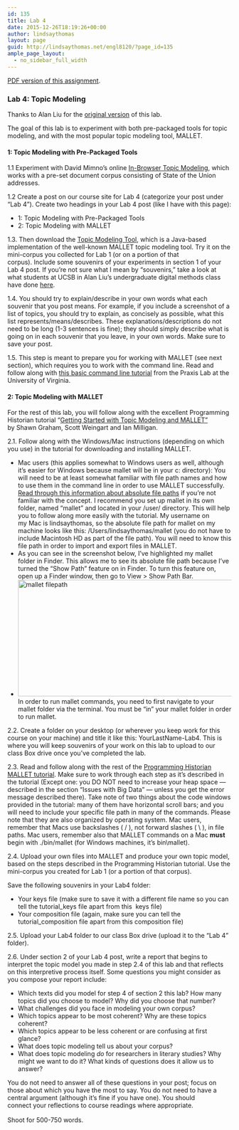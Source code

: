 ```yaml
---
id: 135
title: Lab 4
date: 2015-12-26T18:19:26+00:00
author: lindsaythomas
layout: page
guid: http://lindsaythomas.net/engl8120/?page_id=135
ample_page_layout:
  - no_sidebar_full_width
---
```

<a href="http://lindsaythomas.net/engl8120/wp-content/uploads/sites/12/2015/12/Lab-4-ENGL-8120-S16.pdf" rel="">PDF version of this assignment</a>.

### **Lab 4: Topic Modeling**

Thanks to Alan Liu for the <a href="http://english197s2015.pbworks.com/w/page/93936740/Practicum%20Assignments#practicum5" target="_blank">original version</a> of this lab.

The goal of this lab is to experiment with both pre-packaged tools for topic modeling, and with the most popular topic modeling tool, MALLET.

#### 1: Topic Modeling with Pre-Packaged Tools

1.1 Experiment with David Mimno&#8217;s online <a href="http://mimno.infosci.cornell.edu/jsLDA/" target="_blank">In-Browser Topic Modeling</a>, which works with a pre-set document corpus consisting of State of the Union addresses.

1.2 Create a post on our course site for Lab 4 (categorize your post under &#8220;Lab 4&#8221;). Create two headings in your Lab 4 post (like I have with this page):

  * 1: Topic Modeling with Pre-Packaged Tools
  * 2: Topic Modeling with MALLET

1.3. Then download the <a href="https://code.google.com/p/topic-modeling-tool/" target="_blank">Topic Modeling Tool</a>, which is a Java-based implementation of the well-known MALLET topic modeling tool. Try it on the mini-corpus you collected for Lab 1 (or on a portion of that corpus). Include some souvenirs of your experiments in section 1 of your Lab 4 post. If you&#8217;re not sure what I mean by &#8220;souvenirs,&#8221; take a look at what students at UCSB in Alan Liu&#8217;s undergraduate digital methods class have done <a href="http://english197s2015studentwork.pbworks.com/w/browse/#view=ViewFolder&param=Practicum%205%20-%20Topic%20Modeling" target="_blank">here</a>.

1.4. You should try to explain/describe in your own words what each souvenir that you post means. For example, if you include a screenshot of a list of topics, you should try to explain, as concisely as possible, what this list represents/means/describes. These explanations/descriptions do not need to be long (1-3 sentences is fine); they should simply describe what is going on in each souvenir that you leave, in your own words. Make sure to save your post.

1.5. This step is meant to prepare you for working with MALLET (see next section), which requires you to work with the command line. Read and follow along with <a href="http://praxis.scholarslab.org/scratchpad/bash/" target="_blank">this basic command line tutorial</a> from the Praxis Lab at the University of Virginia.

#### 2: Topic Modeling with MALLET

For the rest of this lab, you will follow along with the excellent Programming Historian tutorial &#8220;<a href="http://programminghistorian.org/lessons/topic-modeling-and-mallet" target="_blank">Getting Started with Topic Modeling and MALLET&#8221;</a> by Shawn Graham, Scott Weingart and Ian Milligan.

2.1. Follow along with the Windows/Mac instructions (depending on which you use) in the tutorial for downloading and installing MALLET.

  * Mac users (this applies somewhat to Windows users as well, although it&#8217;s easier for Windows because mallet will be in your c: directory): You will need to be at least somewhat familiar with file path names and how to use them in the command line in order to use MALLET successfully. <a href="http://www.mactips.info/2011/11/how-to-read-and-write-a-filepath" target="_blank">Read through this information about absolute file paths</a> if you&#8217;re not familiar with the concept. I recommend you set up mallet in its own folder, named &#8220;mallet&#8221; and located in your /user/ directory. This will help you to follow along more easily with the tutorial. My username on my Mac is lindsaythomas, so the absolute file path for mallet on my machine looks like this: /Users/lindsaythomas/mallet (you do not have to include Macintosh HD as part of the file path). You will need to know this file path in order to import and export files in MALLET.
  * As you can see in the screenshot below, I&#8217;ve highlighted my mallet folder in Finder. This allows me to see its absolute file path because I&#8217;ve turned the &#8220;Show Path&#8221; feature on in Finder. To turn this feature on, open up a Finder window, then go to View > Show Path Bar.
  * <a href="http://lindsaythomas.net/engl8120/wp-content/uploads/sites/12/2015/12/mallet-filepath.png" rel="attachment wp-att-138"><img class=" wp-image-138 aligncenter" src="http://lindsaythomas.net/engl8120/wp-content/uploads/sites/12/2015/12/mallet-filepath-300x148.png" alt="mallet filepath" width="531" height="262" srcset="http://lindsaythomas.net/engl8120/wp-content/uploads/sites/12/2015/12/mallet-filepath-300x148.png 300w, http://lindsaythomas.net/engl8120/wp-content/uploads/sites/12/2015/12/mallet-filepath-768x378.png 768w, http://lindsaythomas.net/engl8120/wp-content/uploads/sites/12/2015/12/mallet-filepath-1024x504.png 1024w" sizes="(max-width: 531px) 100vw, 531px" /></a>In order to run mallet commands, you need to first navigate to your mallet folder via the terminal. You must be &#8220;in&#8221; your mallet folder in order to run mallet.

2.2. Create a folder on your desktop (or wherever you keep work for this course on your machine) and title it like this: YourLastName-Lab4. This is where you will keep souvenirs of your work on this lab to upload to our class Box drive once you&#8217;ve completed the lab.

2.3. Read and follow along with the rest of the <a href="http://programminghistorian.org/lessons/topic-modeling-and-mallet" target="_blank">Programming Historian MALLET tutorial</a>. Make sure to work through each step as it&#8217;s described in the tutorial (Except one: you DO NOT need to increase your heap space &#8212; described in the section &#8220;Issues with Big Data&#8221; &#8212; unless you get the error message described there). Take note of two things about the code windows provided in the tutorial: many of them have horizontal scroll bars; and you will need to include your specific file path in many of the commands. Please note that they are also organized by operating system. Mac users, remember that Macs use backslashes ( / ), not forward slashes ( \ ), in file paths. Mac users, remember also that MALLET commands on a Mac **must** begin with ./bin/mallet (for Windows machines, it&#8217;s bin\mallet).

2.4. Upload your own files into MALLET and produce your own topic model, based on the steps described in the Programming Historian tutorial. Use the mini-corpus you created for Lab 1 (or a portion of that corpus).

Save the following souvenirs in your Lab4 folder:

  * Your keys file (make sure to save it with a different file name so you can tell the tutorial_keys file apart from this  keys file)
  * Your composition file (again, make sure you can tell the tutorial_composition file apart from this composition file)

2.5. Upload your Lab4 folder to our class Box drive (upload it to the &#8220;Lab 4&#8221; folder).

2.6. Under section 2 of your Lab 4 post, write a report that begins to interpret the topic model you made in step 2.4 of this lab and that reflects on this interpretive process itself. Some questions you might consider as you compose your report include:

  * Which texts did you model for step 4 of section 2 this lab? How many topics did you choose to model? Why did you choose that number?
  * What challenges did you face in modeling your own corpus?
  * Which topics appear to be most coherent? Why are these topics coherent?
  * Which topics appear to be less coherent or are confusing at first glance?
  * What does topic modeling tell us about your corpus?
  * What does topic modeling _do_ for researchers in literary studies? Why might we want to do it? What kinds of questions does it allow us to answer?

You do not need to answer all of these questions in your post; focus on those about which you have the most to say. You do not need to have a central argument (although it’s fine if you have one). You should connect your reflections to course readings where appropriate.

<span style="line-height: 1.5;">Shoot for 500-750 words.</span>